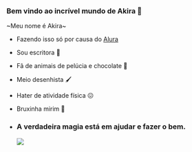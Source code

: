 ### Bem vindo ao incrível mundo de Akira 🌟

~Meu nome é Akira~

- Fazendo isso só por causa do [Alura](https://cursos.alura.com.br/)
- Sou escritora 📖
- Fã de animais de pelúcia e chocolate 🙂
- Meio desenhista 🖌️
- Hater de atividade física 😖
- Bruxinha mirim 🌙

- ### A verdadeira magia está em ajudar e fazer o bem.

  ![](https://media1.tenor.com/m/P7BMiKiq6ysAAAAC/embarrassed-sailor.gif)
